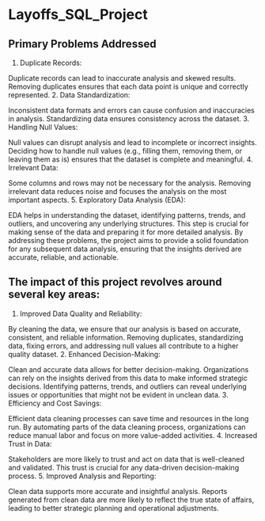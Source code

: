 # Layoffs_SQL_Project
## Primary Problems Addressed
1. Duplicate Records:

Duplicate records can lead to inaccurate analysis and skewed results. Removing duplicates ensures that each data point is unique and correctly represented.
2. Data Standardization:

Inconsistent data formats and errors can cause confusion and inaccuracies in analysis. Standardizing data ensures consistency across the dataset.
3. Handling Null Values:

Null values can disrupt analysis and lead to incomplete or incorrect insights. Deciding how to handle null values (e.g., filling them, removing them, or leaving them as is) ensures that the dataset is complete and meaningful.
4. Irrelevant Data:

Some columns and rows may not be necessary for the analysis. Removing irrelevant data reduces noise and focuses the analysis on the most important aspects.
5. Exploratory Data Analysis (EDA):

EDA helps in understanding the dataset, identifying patterns, trends, and outliers, and uncovering any underlying structures. This step is crucial for making sense of the data and preparing it for more detailed analysis.
By addressing these problems, the project aims to provide a solid foundation for any subsequent data analysis, ensuring that the insights derived are accurate, reliable, and actionable.

## The impact of this project revolves around several key areas:

1. Improved Data Quality and Reliability:

By cleaning the data, we ensure that our analysis is based on accurate, consistent, and reliable information.
Removing duplicates, standardizing data, fixing errors, and addressing null values all contribute to a higher quality dataset.
2. Enhanced Decision-Making:

Clean and accurate data allows for better decision-making. Organizations can rely on the insights derived from this data to make informed strategic decisions.
Identifying patterns, trends, and outliers can reveal underlying issues or opportunities that might not be evident in unclean data.
3. Efficiency and Cost Savings:

Efficient data cleaning processes can save time and resources in the long run.
By automating parts of the data cleaning process, organizations can reduce manual labor and focus on more value-added activities.
4. Increased Trust in Data:

Stakeholders are more likely to trust and act on data that is well-cleaned and validated.
This trust is crucial for any data-driven decision-making process.
5. Improved Analysis and Reporting:

Clean data supports more accurate and insightful analysis.
Reports generated from clean data are more likely to reflect the true state of affairs, leading to better strategic planning and operational adjustments.
